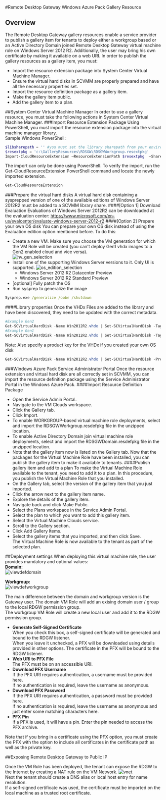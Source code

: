 #Remote Desktop Gateway
Windows Azure Pack Gallery Resource

## Overview
The Remote Desktop Gateway gallery resources enable a service provider to publish a gallery item for tenants to deploy either a workgroup based or an Active Directory Domain joined Remote Desktop Gateway virtual machine role on Windows Server 2012 R2. Additionally, the user may bring his own certificate by making it available on a web URI.
In order to publish the gallery resources as a gallery item, you must: 
- Import the resource extension package into System Center Virtual Machine Manager.
- Ensure the virtual hard disks in SCVMM are properly prepared and have all the necessary properties set.
- Import the resource definition package as a gallery item.
- Make the gallery item public.
- Add the gallery item to a plan.

##System Center Virtual Machine Manager 
In order to use a gallery resource, you must take the following actions in System Center Virtual Machine Manager.
###Import Resource Extension Package
Using PowerShell, you must import the resource extension package into the virtual machine manager library.  
Sample Windows PowerShell:
```PowerShell
$libsharepath = '' #you must set the library sharepath from your environment
$resextpkg = 'c:\GalleryResources\RDSGW\RDSGWWorkgroup.resextpkg'
Import-CloudResourceExtension –ResourceExtensionPath $resextpkg  –SharePath $libsharepath -AllowUnencryptedTransfer
```
The import can only be done using PowerShell.
To verify the import, run the Get-CloudResourceExtension PowerShell command and locate the newly imported extension.
```PowerShell
Get-CloudResourceExtension
```
###Prepare the virtual hard disks
A virtual hard disk containing a sysprepped version of one of the available editions of Windows Server 2012R2 must be added to a SCVMM library share.
####[Option 1] Download Evaluation
Evaluations  of Windows Server 2012R2 can be downloaded at the evaluation center: https://www.microsoft.com/en-us/evalcenter/evaluate-windows-server-2012-r2
####[Option 2] Prepare your own OS disk
You can prepare your own OS disk instead of using the Evaluation edition option mentioned before. To do this:
- Create a new VM. Make sure you choose the VM generation for which the VM Role will be created (you can't deploy Gen1 vhdx images to a Gen2 enabled cloud and vice versa).  
![hv_gen_selection](docfiles/hv_gen_selection.png)  
- Install one of the supporting Windows Server versions to it. Only UI is supported.
![os_edition_selection](docfiles/os_edition_selection.png)  
    - Windows Server 2012 R2 Datacenter Preview
    - Windows Server 2012 R2 Standard Preview  
- [optional] Fully patch the OS
- Run sysprep to generalize the image
```bat
Sysprep.exe /generalize /oobe /shutdown
```
####Library properties
Once the VHDx Files are added to the library and have been discovered, they need to be updated with the correct metadata.
```PowerShell
#Example Gen2
Get-SCVirtualHardDisk -Name Win2012R2.vhdx | Set-SCVirtualHardDisk -Tag @('WindowsServer2012','R2') -Release 1.0.0.0 -FamilyName 'Windows Server 2012 R2 UEFI' -VirtualizationPlatform HyperV
#Example Gen1
Get-SCVirtualHardDisk -Name Win2012R2.vhdx | Set-SCVirtualHardDisk -Tag @('WindowsServer2012','R2') -Release 1.0.0.0 -FamilyName 'Windows Server 2012 R2' -VirtualizationPlatform HyperV
```
Note: Also specify a product key for the VHDx if you created your own OS disk
```PowerShell
Get-SCVirtualHardDisk -Name Win2012R2.vhdx | Set-SCVirtualHardDisk -ProductKey 'Enter Product Key here'
```
###Windows Azure Pack Service Administrator Portal
Once the resource extension and virtual hard disk are all correctly set in SCVMM, you can import the resource definition package using the Service Administrator Portal in the Windows Azure Pack.
####Import Resource Definition Package 
- Open the Service Admin Portal.
- Navigate to the VM Clouds workspace.
- Click the Gallery tab.
- Click Import.
- To enable WORKGROUP-based virtual machine role deployments, select and import the RDSGWWorkgroup.resdefpkg file in the unzipped location. 
- To enable Active Directory Domain join virtual machine role deployments, select and import the RDSGWDomain.resdefpkg file in the unzipped location.
- Note that the gallery item now is listed on the Gallery tab.
Now that the packages for the Virtual Machine Role have been installed, you can publish the gallery item to make it available to tenants.
####Publish gallery item and add to a plan
To make the Virtual Machine Role available to the tenant, you need to add it to a plan. In this procedure, you publish the Virtual Machine Role that you installed.
- On the Gallery tab, select the version of the gallery item that you just imported.
- Click the arrow next to the gallery item name.
- Explore the details of the gallery item.
- Navigate back and click Make Public.
- Select the Plans workspace in the Service Admin Portal.
- Select the plan to which you want to add this gallery item.
- Select the Virtual Machine Clouds service.
- Scroll to the Gallery section.
- Click Add Gallery Items.
- Select the gallery items that you imported, and then click Save.  
The Virtual Machine Role is now available to the tenant as part of the selected plan.

##Deployment settings
When deploying this virtual machine role, the user provides mandatory and optional values:  
**Domain:**  
![viewdefdomain](docfiles/viewdef.png)

**Workgroup:**  
![viewdefworkgroup](docfiles/viewdef2.png)

The main difference between the domain and workgroup version is the Gateway user.
The domain VM Role will add an exising domain user / group to the local RDGW permission group.  
The workgroup VM Role will create a new local user and add it to the RDGW permission group.  
- **Generate Self-Signed Certificate**  
When you check this box, a self-signed certificate will be generated and bound to the RDGW listener.  
When you leave it unchecked, a PFX will be downloaded using details provided in other options. The certificate in the PFX will be bound to the RDGW listener.
- **Web URI to PFX File**  
The PFX must be on an accessible URI.
- **Download PFX Username**  
If the PFX URI requires authentication, a username must be provided here.  
If no authentication is required, leave the username as anonymous.
- **Download PFX Password**  
If the PFX URI requires authentication, a password must be provided here.  
If no authentication is required, leave the username as anonymous and just enter some matching characters here.
- **PFX Pin**  
If a PFX is used, it will have a pin. Enter the pin needed to access the PFX archive.

Note that if you bring in a certificate using the PFX option, you must create the PFX with the option to include all certificates in the certificate path as well as the private key.

##Exposing Remote Desktop Gateway to Public IP

Once the VM Role has been deployed, the tenant can expose the RDGW to the Internet by creating a NAT rule on the VM Network.
![vnet](docfiles/vnet.png)  
Next the tenant should create a DNS alias or local host entry for name resolution.  
If a self-signed certificate was used, the certificate must be imported on the local machine as a trusted root certificate.
